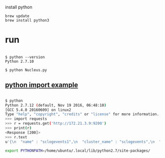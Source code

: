 install python

```
brew update
brew install python3
```

run
===

```

$ python --version
Python 2.7.10

$ python Nucleus.py

```

[python import example](http://docs.python-requests.org/en/master/)
--

```bash

$ python 
Python 2.7.12 (default, Nov 19 2016, 06:48:10) 
[GCC 5.4.0 20160609] on linux2
Type "help", "copyright", "credits" or "license" for more information.
>>> import requests
>>> r = requests.get('http://172.21.3.9:9200')
>>> print(r)
<Response [200]>
>>> r.text
u'{\n  "name" : "sclogevents1",\n  "cluster_name" : "sclogevents",\n  "cluster_uuid" : "xYfSdkW2TKOC40ZcngVhAw",\n  "version" : {\n    "number" : "5.2.2",\n    "build_hash" : "f9d9b74",\n    "build_date" : "2017-02-24T17:26:45.835Z",\n    "build_snapshot" : false,\n    "lucene_version" : "6.4.1"\n  },\n  "tagline" : "You Know, for Search"\n}\n'

```

```bash
export PYTHONPATH=/home/ubuntu/.local/lib/python2.7/site-packages/
```
